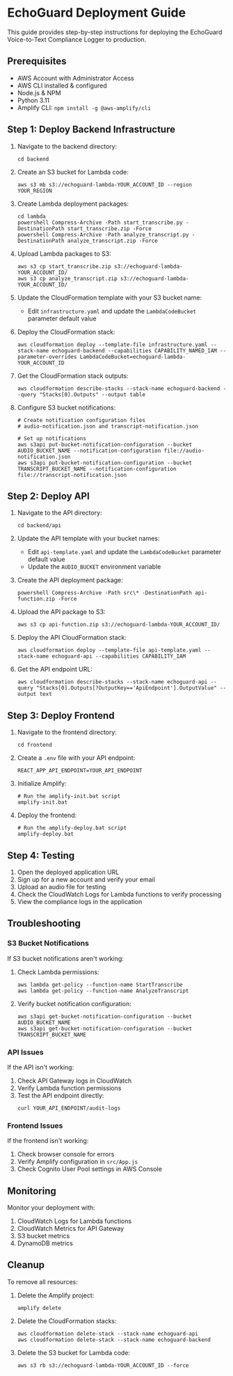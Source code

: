 # EchoGuard Deployment Guide

This guide provides step-by-step instructions for deploying the EchoGuard Voice-to-Text Compliance Logger to production.

## Prerequisites

- AWS Account with Administrator Access
- AWS CLI installed & configured
- Node.js & NPM
- Python 3.11
- Amplify CLI: `npm install -g @aws-amplify/cli`

## Step 1: Deploy Backend Infrastructure

1. Navigate to the backend directory:
   ```
   cd backend
   ```

2. Create an S3 bucket for Lambda code:
   ```
   aws s3 mb s3://echoguard-lambda-YOUR_ACCOUNT_ID --region YOUR_REGION
   ```

3. Create Lambda deployment packages:
   ```
   cd lambda
   powershell Compress-Archive -Path start_transcribe.py -DestinationPath start_transcribe.zip -Force
   powershell Compress-Archive -Path analyze_transcript.py -DestinationPath analyze_transcript.zip -Force
   ```

4. Upload Lambda packages to S3:
   ```
   aws s3 cp start_transcribe.zip s3://echoguard-lambda-YOUR_ACCOUNT_ID/
   aws s3 cp analyze_transcript.zip s3://echoguard-lambda-YOUR_ACCOUNT_ID/
   ```

5. Update the CloudFormation template with your S3 bucket name:
   - Edit `infrastructure.yaml` and update the `LambdaCodeBucket` parameter default value

6. Deploy the CloudFormation stack:
   ```
   aws cloudformation deploy --template-file infrastructure.yaml --stack-name echoguard-backend --capabilities CAPABILITY_NAMED_IAM --parameter-overrides LambdaCodeBucket=echoguard-lambda-YOUR_ACCOUNT_ID
   ```

7. Get the CloudFormation stack outputs:
   ```
   aws cloudformation describe-stacks --stack-name echoguard-backend --query "Stacks[0].Outputs" --output table
   ```

8. Configure S3 bucket notifications:
   ```
   # Create notification configuration files
   # audio-notification.json and transcript-notification.json
   
   # Set up notifications
   aws s3api put-bucket-notification-configuration --bucket AUDIO_BUCKET_NAME --notification-configuration file://audio-notification.json
   aws s3api put-bucket-notification-configuration --bucket TRANSCRIPT_BUCKET_NAME --notification-configuration file://transcript-notification.json
   ```

## Step 2: Deploy API

1. Navigate to the API directory:
   ```
   cd backend/api
   ```

2. Update the API template with your bucket names:
   - Edit `api-template.yaml` and update the `LambdaCodeBucket` parameter default value
   - Update the `AUDIO_BUCKET` environment variable

3. Create the API deployment package:
   ```
   powershell Compress-Archive -Path src\* -DestinationPath api-function.zip -Force
   ```

4. Upload the API package to S3:
   ```
   aws s3 cp api-function.zip s3://echoguard-lambda-YOUR_ACCOUNT_ID/
   ```

5. Deploy the API CloudFormation stack:
   ```
   aws cloudformation deploy --template-file api-template.yaml --stack-name echoguard-api --capabilities CAPABILITY_IAM
   ```

6. Get the API endpoint URL:
   ```
   aws cloudformation describe-stacks --stack-name echoguard-api --query "Stacks[0].Outputs[?OutputKey=='ApiEndpoint'].OutputValue" --output text
   ```

## Step 3: Deploy Frontend

1. Navigate to the frontend directory:
   ```
   cd frontend
   ```

2. Create a `.env` file with your API endpoint:
   ```
   REACT_APP_API_ENDPOINT=YOUR_API_ENDPOINT
   ```

3. Initialize Amplify:
   ```
   # Run the amplify-init.bat script
   amplify-init.bat
   ```

4. Deploy the frontend:
   ```
   # Run the amplify-deploy.bat script
   amplify-deploy.bat
   ```

## Step 4: Testing

1. Open the deployed application URL
2. Sign up for a new account and verify your email
3. Upload an audio file for testing
4. Check the CloudWatch Logs for Lambda functions to verify processing
5. View the compliance logs in the application

## Troubleshooting

### S3 Bucket Notifications

If S3 bucket notifications aren't working:

1. Check Lambda permissions:
   ```
   aws lambda get-policy --function-name StartTranscribe
   aws lambda get-policy --function-name AnalyzeTranscript
   ```

2. Verify bucket notification configuration:
   ```
   aws s3api get-bucket-notification-configuration --bucket AUDIO_BUCKET_NAME
   aws s3api get-bucket-notification-configuration --bucket TRANSCRIPT_BUCKET_NAME
   ```

### API Issues

If the API isn't working:

1. Check API Gateway logs in CloudWatch
2. Verify Lambda function permissions
3. Test the API endpoint directly:
   ```
   curl YOUR_API_ENDPOINT/audit-logs
   ```

### Frontend Issues

If the frontend isn't working:

1. Check browser console for errors
2. Verify Amplify configuration in `src/App.js`
3. Check Cognito User Pool settings in AWS Console

## Monitoring

Monitor your deployment with:

1. CloudWatch Logs for Lambda functions
2. CloudWatch Metrics for API Gateway
3. S3 bucket metrics
4. DynamoDB metrics

## Cleanup

To remove all resources:

1. Delete the Amplify project:
   ```
   amplify delete
   ```

2. Delete the CloudFormation stacks:
   ```
   aws cloudformation delete-stack --stack-name echoguard-api
   aws cloudformation delete-stack --stack-name echoguard-backend
   ```

3. Delete the S3 bucket for Lambda code:
   ```
   aws s3 rb s3://echoguard-lambda-YOUR_ACCOUNT_ID --force
   ```